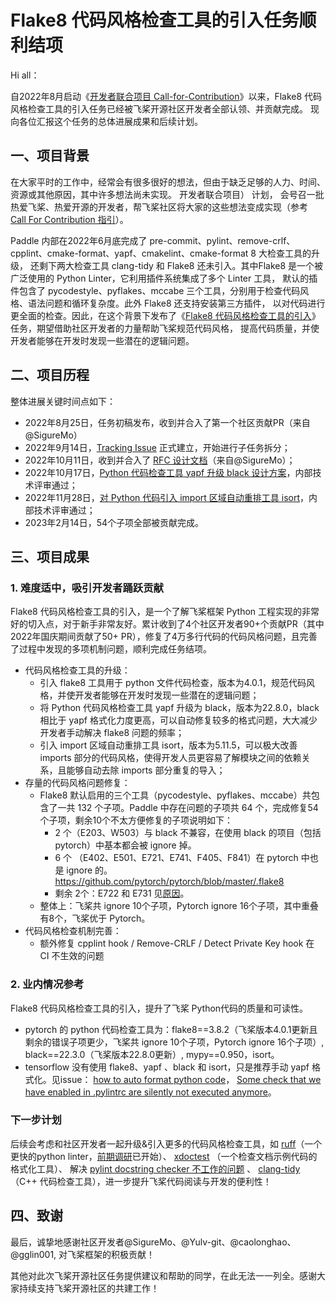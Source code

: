# Flake8 代码风格检查工具的引入任务顺利结项

Hi all：

自2022年8月启动《[开发者联合项目 Call-for-Contribution](../)》以来，Flake8 代码风格检查工具的引入任务已经被飞桨开源社区开发者全部认领、并贡献完成。
现向各位汇报这个任务的总体进展成果和后续计划。

## 一、项目背景

在大家平时的工作中，经常会有很多很好的想法，但由于缺乏足够的人力、时间、资源或其他原因，其中许多想法尚未实现。 开发者联合项目） 计划，
会号召一批热爱飞桨、热爱开源的开发者，帮飞桨社区将大家的这些想法变成实现（参考 [Call For Contribution 指引](../guide-to-call-for-contribution_cn.md)）。

Paddle 内部在2022年6月底完成了 pre-commit、pylint、remove-crlf、cpplint、cmake-format、yapf、cmakelint、cmake-format 8 大检查工具的升级，
还剩下两大检查工具 clang-tidy 和 Flake8 还未引入。其中Flake8 是一个被广泛使用的 Python Linter，它利用插件系统集成了多个 Linter 工具，
默认的插件包含了 pycodestyle、pyflakes、mccabe 三个工具，分别用于检查代码风格、语法问题和循环复杂度。此外 Flake8 还支持安装第三方插件，
以对代码进行更全面的检查。因此，在这个背景下发布了《[Flake8 代码风格检查工具的引入](code_style_flake8.md)》任务，期望借助社区开发者的力量帮助飞桨规范代码风格，
提高代码质量，并使开发者能够在开发时发现一些潜在的逻辑问题。

## 二、项目历程

整体进展关键时间点如下：

* 2022年8月25日，任务初稿发布，收到并合入了第一个社区贡献PR（来自@SigureMo）
* 2022年9月14日，[Tracking Issue](https://github.com/PaddlePaddle/Paddle/issues/46039) 正式建立，开始进行子任务拆分；
* 2022年10月11日，收到并合入了 [RFC 设计文档](https://github.com/PaddlePaddle/community/blob/master/rfcs/CodeStyle/20220927_introducing_flake8.md)（来自@SigureMo）；
* 2022年10月17日，[Python 代码检查工具 yapf 升级 black 设计方案](https://github.com/PaddlePaddle/community/blob/master/rfcs/CodeStyle/20221018_introducing_black.md)，内部技术评审通过；
* 2022年11月28日，[对 Python 代码引入 import 区域自动重排工具 isort](https://github.com/PaddlePaddle/community/blob/master/rfcs/CodeStyle/20221111_introducing_isort.md)，内部技术评审通过；
* 2023年2月14日，54个子项全部被贡献完成。

## 三、项目成果
### 1. 难度适中，吸引开发者踊跃贡献
Flake8 代码风格检查工具的引入，是一个了解飞桨框架 Python 工程实现的非常好的切入点，对于新手非常友好。累计收到了4个社区开发者90+个贡献PR（其中2022年国庆期间贡献了50+ PR），修复了4万多行代码的代码风格问题，且完善了过程中发现的多项机制问题，顺利完成任务结项。
* 代码风格检查工具的升级：
  * 引入 flake8 工具用于 python 文件代码检查，版本为4.0.1，规范代码风格，并使开发者能够在开发时发现一些潜在的逻辑问题；
  * 将 Python 代码风格检查工具 yapf 升级为 black，版本为22.8.0，black 相比于 yapf 格式化力度更高，可以自动修复较多的格式问题，大大减少开发者手动解决 flake8 问题的频率；
  * 引入 import 区域自动重排工具 isort，版本为5.11.5，可以极大改善 imports 部分的代码风格，使得开发人员更容易了解模块之间的依赖关系，且能够自动去除 imports 部分重复的导入；
* 存量的代码风格问题修复：
  * Flake8 默认启用的三个工具（pycodestyle、pyflakes、mccabe）共包含了一共 132 个子项。Paddle 中存在问题的子项共 64 个，完成修复54个子项，剩余10个不太方便修复的子项说明如下：
    * 2 个（E203、W503）与 black 不兼容，在使用 black 的项目（包括 pytorch）中基本都会被 ignore 掉。
    * 6 个 （E402、E501、E721、E741、F405、F841）在 pytorch 中也是 ignore 的。https://github.com/pytorch/pytorch/blob/master/.flake8
    * 剩余 2个：E722 和 E731 见[原因](https://github.com/PaddlePaddle/Paddle/pull/50458#issuecomment-1429522203)。
  * 整体上：飞桨共 ignore 10个子项，Pytorch ignore 16个子项，其中重叠有8个，飞桨优于 Pytorch。
* 代码风格检查机制完善：
  * 额外修复 cpplint hook / Remove-CRLF / Detect Private Key hook 在 CI 不生效的问题

### 2. 业内情况参考
Flake8 代码风格检查工具的引入，提升了飞桨 Python代码的质量和可读性。
* pytorch 的 python 代码检查工具为：flake8==3.8.2（飞桨版本4.0.1更新且剩余的错误子项更少，飞桨共 ignore 10个子项，Pytorch ignore 16个子项）, black==22.3.0（飞桨版本22.8.0更新）, mypy==0.950，isort。
* tensorflow 没有使用 flake8、yapf 、black 和 isort，只是推荐手动 yapf 格式化。见issue： [how to auto format python code](https://github.com/tensorflow/tensorflow/issues/50304)，
[Some check that we have enabled in .pylintrc are silently not executed anymore](https://github.com/tensorflow/tensorflow/issues/55442)。

### 下一步计划
后续会考虑和社区开发者一起升级&引入更多的代码风格检查工具，如
[ruff](https://github.com/charliermarsh/ruff)（一个更快的python linter，[前期调研](https://github.com/PaddlePaddle/Paddle/pull/50458#issuecomment-1431280278)已开始）、
[xdoctest](https://github.com/Erotemic/xdoctest) （一个检查文档示例代码的格式化工具）、
解决 [pylint docstring checker 不工作的问题](https://github.com/PaddlePaddle/Paddle/issues/47821) 、
[clang-tidy](https://github.com/PaddlePaddle/community/blob/master/pfcc/call-for-contributions/code_style/code_style_clang_tidy.md)（C++ 代码检查工具），进一步提升飞桨代码阅读与开发的便利性！

## 四、致谢
最后，诚挚地感谢社区开发者@SigureMo、@Yulv-git、@caolonghao、@gglin001, 对飞桨框架的积极贡献！

其他对此次飞桨开源社区任务提供建议和帮助的同学，在此无法一一列全。感谢大家持续支持飞桨开源社区的共建工作！
